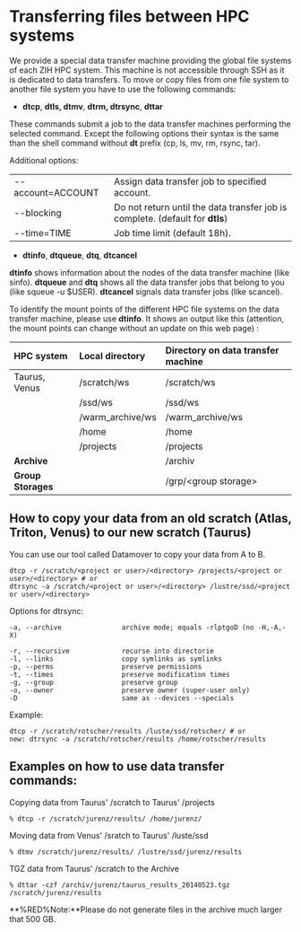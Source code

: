 # Transferring files between HPC systems

We provide a special data transfer machine providing the global file
systems of each ZIH HPC system. This machine is not accessible through
SSH as it is dedicated to data transfers. To move or copy files from one
file system to another file system you have to use the following
commands:

-   **dtcp**, **dtls, dtmv**, **dtrm, dtrsync**, **dttar**

These commands submit a job to the data transfer machines performing the
selected command. Except the following options their syntax is the same
than the shell command without **dt** prefix (cp, ls, mv, rm, rsync,
tar).

Additional options:

|                   |                                                                               |
|-------------------|-------------------------------------------------------------------------------|
| --account=ACCOUNT | Assign data transfer job to specified account.                                |
| --blocking        | Do not return until the data transfer job is complete. (default for **dtls**) |
| --time=TIME       | Job time limit (default 18h).                                                 |

-   **dtinfo**, **dtqueue**, **dtq**, **dtcancel**

**dtinfo** shows information about the nodes of the data transfer
machine (like sinfo). **dtqueue** and **dtq** shows all the data
transfer jobs that belong to you (like squeue -u $USER). **dtcancel**
signals data transfer jobs (like scancel).

To identify the mount points of the different HPC file systems on the
data transfer machine, please use **dtinfo**. It shows an output like
this (attention, the mount points can change without an update on this
web page) :

| HPC system         | Local directory  | Directory on data transfer machine |
|:-------------------|:-----------------|:-----------------------------------|
| Taurus, Venus      | /scratch/ws      | /scratch/ws                        |
|                    | /ssd/ws          | /ssd/ws                            |
|                    | /warm_archive/ws | /warm_archive/ws                   |
|                    | /home            | /home                              |
|                    | /projects        | /projects                          |
| **Archive**        |                  | /archiv                            |
| **Group Storages** |                  | /grp/\<group storage>              |

## How to copy your data from an old scratch (Atlas, Triton, Venus) to our new scratch (Taurus)

You can use our tool called Datamover to copy your data from A to B.

    dtcp -r /scratch/<project or user>/<directory> /projects/<project or user>/<directory> # or
    dtrsync -a /scratch/<project or user>/<directory> /lustre/ssd/<project or user>/<directory>

Options for dtrsync:

    -a, --archive               archive mode; equals -rlptgoD (no -H,-A,-X)

    -r, --recursive             recurse into directorie
    -l, --links                 copy symlinks as symlinks
    -p, --perms                 preserve permissions
    -t, --times                 preserve modification times
    -g, --group                 preserve group
    -o, --owner                 preserve owner (super-user only)
    -D                          same as --devices --specials

Example:

    dtcp -r /scratch/rotscher/results /luste/ssd/rotscher/ # or
    new: dtrsync -a /scratch/rotscher/results /home/rotscher/results

## Examples on how to use data transfer commands:

Copying data from Taurus' /scratch to Taurus' /projects

    % dtcp -r /scratch/jurenz/results/ /home/jurenz/

Moving data from Venus' /sratch to Taurus' /luste/ssd

    % dtmv /scratch/jurenz/results/ /lustre/ssd/jurenz/results

TGZ data from Taurus' /scratch to the Archive

    % dttar -czf /archiv/jurenz/taurus_results_20140523.tgz /scratch/jurenz/results

**%RED%Note:<span class="twiki-macro ENDCOLOR"></span>**Please do not
generate files in the archive much larger that 500 GB.
